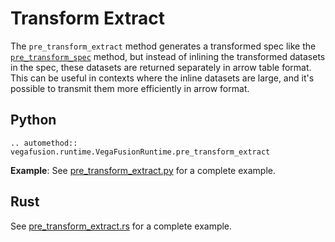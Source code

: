 # Transform Extract

The `pre_transform_extract` method generates a transformed spec like the [`pre_transform_spec`](./transform_spec.md) method, but instead of inlining the transformed datasets in the spec, these datasets are returned separately in arrow table format. This can be useful in contexts where the inline datasets are large, and it's possible to transmit them more efficiently in arrow format. 

## Python

```{eval-rst}
.. automethod:: vegafusion.runtime.VegaFusionRuntime.pre_transform_extract
```

**Example**: See [pre_transform_extract.py](https://github.com/vega/vegafusion/tree/main/examples/python-examples/pre_transform_extract.py) for a complete example.

## Rust

See [pre_transform_extract.rs](https://github.com/vega/vegafusion/tree/main/examples/rust-examples/examples/pre_transform_extract.rs) for a complete example.
